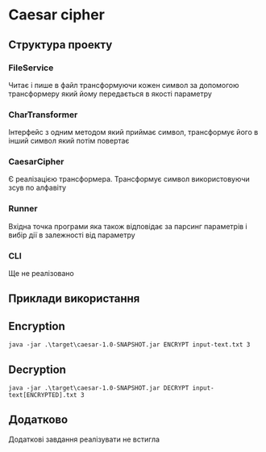 # Caesar cipher
##  Структура проекту
### FileService 
Читає і пише в файл трансформуючи кожен символ за допомогою трансформеру який йому передається в якості параметру
### CharTransformer
Інтерфейс з одним методом який приймає символ, трансформує його в інший символ який потім повертає
### CaesarCipher
Є реалізацією трансформера. Трансформує символ використовуючи зсув по алфавіту
### Runner 
Вхідна точка програми яка також відповідає за парсинг параметрів і вибір дії в залежності від параметру
### CLI
Ще не реалізовано

## Приклади використання
## Encryption
```
java -jar .\target\caesar-1.0-SNAPSHOT.jar ENCRYPT input-text.txt 3
```
## Decryption
```
java -jar .\target\caesar-1.0-SNAPSHOT.jar DECRYPT input-text[ENCRYPTED].txt 3
```

## Додатково
Додаткові завдання реалізувати не встигла
